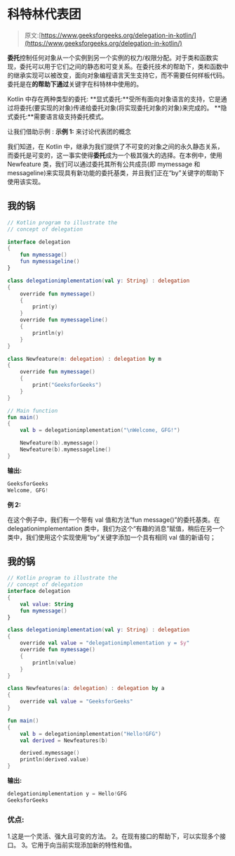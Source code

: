 # 科特林代表团

> 原文:[https://www.geeksforgeeks.org/delegation-in-kotlin/](https://www.geeksforgeeks.org/delegation-in-kotlin/)

**委托**控制任何对象从一个实例到另一个实例的权力/权限分配。对于类和函数实现，委托可以用于它们之间的静态和可变关系。在委托技术的帮助下，类和函数中的继承实现可以被改变，面向对象编程语言天生支持它，而不需要任何样板代码。委托是在**的帮助下通过**关键字在科特林中使用的。

Kotlin 中存在两种类型的委托:
**显式委托:**受所有面向对象语言的支持，它是通过将委托(要实现的对象)传递给委托对象(将实现委托对象的对象)来完成的。
**隐式委托:**需要语言级支持委托模式。

让我们借助示例 :
**示例 1:** 来讨论代表团的概念

我们知道，在 Kotlin 中，继承为我们提供了不可变的对象之间的永久静态关系，而委托是可变的，这一事实使得**委托**成为一个极其强大的选择。在本例中，使用 Newfeature 类，我们可以通过委托其所有公共成员(即 mymessage 和 messageline)来实现具有新功能的委托基类，并且我们正在“by”关键字的帮助下使用该实现。

## 我的锅

```kt
// Kotlin program to illustrate the 
// concept of delegation

interface delegation 
{
    fun mymessage()
    fun mymessageline()
}

class delegationimplementation(val y: String) : delegation
{
    override fun mymessage() 
    { 
        print(y)
    }
    override fun mymessageline() 
    { 
        println(y)
    }
}

class Newfeature(m: delegation) : delegation by m
{
    override fun mymessage() 
    {
        print("GeeksforGeeks")
    }
}

// Main function
fun main() 
{
    val b = delegationimplementation("\nWelcome, GFG!")

    Newfeature(b).mymessage()
    Newfeature(b).mymessageline()
}
```

**输出:**

```kt
GeeksforGeeks
Welcome, GFG!

```

**例 2:**

在这个例子中，我们有一个带有 val 值和方法“fun message()”的委托基类。在 delegationimplementation 类中，我们为这个“有趣的消息”赋值，稍后在另一个类中，我们使用这个实现使用“by”关键字添加一个具有相同 val 值的新语句；

## 我的锅

```kt
// Kotlin program to illustrate the 
// concept of delegation
interface delegation
{
    val value: String
    fun mymessage()
}

class delegationimplementation(val y: String) : delegation
{
    override val value = "delegationimplementation y = $y"
    override fun mymessage() 
    {
        println(value)
    }
}

class Newfeatures(a: delegation) : delegation by a 
{
    override val value = "GeeksforGeeks"
}

fun main() 
{
    val b = delegationimplementation("Hello!GFG")
    val derived = Newfeatures(b)

    derived.mymessage()
    println(derived.value)
}
```

**输出:**

```kt
delegationimplementation y = Hello!GFG
GeeksforGeeks

```

### 优点:

1.这是一个灵活、强大且可变的方法。
2。在现有接口的帮助下，可以实现多个接口。
3。它用于向当前实现添加新的特性和值。